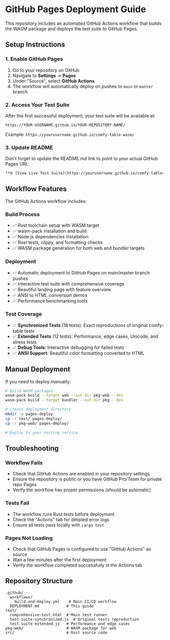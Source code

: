 # GitHub Pages Deployment Guide

This repository includes an automated GitHub Actions workflow that builds the WASM package and deploys the test suite to GitHub Pages.

## Setup Instructions

### 1. Enable GitHub Pages

1. Go to your repository on GitHub
2. Navigate to **Settings** → **Pages**
3. Under "Source", select **GitHub Actions**
4. The workflow will automatically deploy on pushes to `main` or `master` branch

### 2. Access Your Test Suite

After the first successful deployment, your test suite will be available at:
```
https://YOUR-USERNAME.github.io/YOUR-REPOSITORY-NAME/
```

Example: `https://yourusername.github.io/comfy-table-wasm/`

### 3. Update README

Don't forget to update the README.md link to point to your actual GitHub Pages URL:
```markdown
**🌐 [View Live Test Suite](https://yourusername.github.io/comfy-table-wasm/)**
```

## Workflow Features

The GitHub Actions workflow includes:

### Build Process
- ✅ Rust toolchain setup with WASM target
- ✅ wasm-pack installation and build
- ✅ Node.js dependencies installation
- ✅ Rust tests, clippy, and formatting checks
- ✅ WASM package generation for both web and bundler targets

### Deployment
- ✅ Automatic deployment to GitHub Pages on main/master branch pushes
- ✅ Interactive test suite with comprehensive coverage
- ✅ Beautiful landing page with feature overview
- ✅ ANSI to HTML conversion demos
- ✅ Performance benchmarking tools

### Test Coverage
- ✅ **Synchronized Tests** (18 tests): Exact reproductions of original comfy-table tests
- ✅ **Extended Tests** (12 tests): Performance, edge cases, Unicode, and stress tests
- ✅ **Debug Tools**: Interactive debugging for failed tests
- ✅ **ANSI Support**: Beautiful color formatting converted to HTML

## Manual Deployment

If you need to deploy manually:

```bash
# Build WASM packages
wasm-pack build --target web --out-dir pkg-web --dev
wasm-pack build --target bundler --out-dir pkg --dev

# Create deployment directory
mkdir -p pages-deploy
cp -r test/ pages-deploy/
cp -r pkg-web/ pages-deploy/

# Deploy to your hosting service
```

## Troubleshooting

### Workflow Fails
- Check that GitHub Actions are enabled in your repository settings
- Ensure the repository is public or you have GitHub Pro/Team for private repo Pages
- Verify the workflow has proper permissions (should be automatic)

### Tests Fail
- The workflow runs Rust tests before deployment
- Check the "Actions" tab for detailed error logs
- Ensure all tests pass locally with `cargo test`

### Pages Not Loading
- Check that GitHub Pages is configured to use "GitHub Actions" as source
- Wait a few minutes after the first deployment
- Verify the workflow completed successfully in the Actions tab

## Repository Structure

```
.github/
  workflows/
    build-and-deploy.yml    # Main CI/CD workflow
  DEPLOYMENT.md            # This guide
test/
  comprehensive-test.html  # Main test runner
  test-suite-synchronized.js  # Original tests reproduction
  test-suite-extended.js   # Performance and edge cases
pkg-web/                   # WASM package for web
src/                       # Rust source code
```